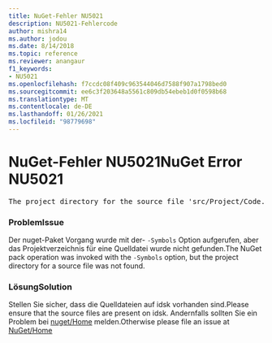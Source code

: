 ```yaml
---
title: NuGet-Fehler NU5021
description: NU5021-Fehlercode
author: mishra14
ms.author: jodou
ms.date: 8/14/2018
ms.topic: reference
ms.reviewer: anangaur
f1_keywords:
- NU5021
ms.openlocfilehash: f7ccdc08f409c963544046d7588f907a1798bed0
ms.sourcegitcommit: ee6c3f203648a5561c809db54ebeb1d0f0598b68
ms.translationtype: MT
ms.contentlocale: de-DE
ms.lasthandoff: 01/26/2021
ms.locfileid: "98779698"
---
```

# <a name="nuget-error-nu5021"></a><span data-ttu-id="71f87-103">NuGet-Fehler NU5021</span><span class="sxs-lookup"><span data-stu-id="71f87-103">NuGet Error NU5021</span></span>
<pre>The project directory for the source file 'src/Project/Code.cs' could not be found.</pre>

### <a name="issue"></a><span data-ttu-id="71f87-104">Problem</span><span class="sxs-lookup"><span data-stu-id="71f87-104">Issue</span></span>

<span data-ttu-id="71f87-105">Der nuget-Paket Vorgang wurde mit der- `-Symbols` Option aufgerufen, aber das Projektverzeichnis für eine Quelldatei wurde nicht gefunden.</span><span class="sxs-lookup"><span data-stu-id="71f87-105">The NuGet pack operation was invoked with the `-Symbols` option, but the project directory for a source file was not found.</span></span>


### <a name="solution"></a><span data-ttu-id="71f87-106">Lösung</span><span class="sxs-lookup"><span data-stu-id="71f87-106">Solution</span></span>

<span data-ttu-id="71f87-107">Stellen Sie sicher, dass die Quelldateien auf idsk vorhanden sind.</span><span class="sxs-lookup"><span data-stu-id="71f87-107">Please ensure that the source files are present on idsk.</span></span> <span data-ttu-id="71f87-108">Andernfalls sollten Sie ein Problem bei [nuget/Home](https://github.com/NuGet/Home/issues) melden.</span><span class="sxs-lookup"><span data-stu-id="71f87-108">Otherwise please file an issue at [NuGet/Home](https://github.com/NuGet/Home/issues)</span></span>

